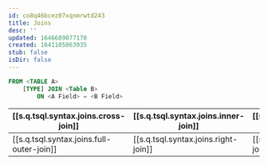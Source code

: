 ```yaml
---
id: co8q46bcez07xqnmrwtd243
title: Joins
desc: ''
updated: 1646689077170
created: 1641105063935
stub: false
isDir: false
---
```




```sql
FROM <TABLE A>
	[TYPE] JOIN <Table B>
		ON <A Field> = <B Field>
```

| [[s.q.tsql.syntax.joins.cross-join]]      | [[s.q.tsql.syntax.joins.inner-join]] | [[s.q.tsql.syntax.joins.left-join]]            |
|-------------------------------------------|--------------------------------------|------------------------------------------------|
| [[s.q.tsql.syntax.joins.full-outer-join]] | [[s.q.tsql.syntax.joins.right-join]] | [[s.q.tsql.syntax.joins.left-join-where-null]] |
